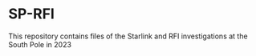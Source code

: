 # SP-RFI
This repository contains files of the Starlink and RFI investigations at the South Pole in 2023
